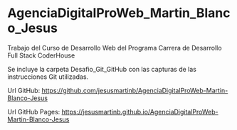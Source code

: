# AgenciaDigitalProWeb_Martin_Blanco_Jesus
Trabajo del Curso de Desarrollo Web del Programa Carrera de Desarrollo Full Stack CoderHouse

Se incluye la carpeta Desafio_Git_GitHub con las capturas de las instrucciones Git utilizadas.

Url GitHub: https://github.com/jesusmartinb/AgenciaDigitalProWeb-Martin-Blanco-Jesus

Url GitHub Pages: https://jesusmartinb.github.io/AgenciaDigitalProWeb-Martin-Blanco-Jesus

